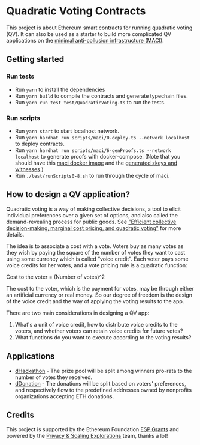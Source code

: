 # Quadratic Voting Contracts

This project is about Ethereum smart contracts for running quadratic voting (QV). It can also be used as a starter to build more complicated QV applications on the [minimal anti-collusion infrastructure (MACI)](https://privacy-scaling-explorations.github.io/maci/). 

## Getting started

### Run tests
- Run `yarn` to install the dependencies
- Run `yarn build` to compile the contracts and generate typechain files.
- Run `yarn run test test/QuadraticVoting.ts` to run the tests.

### Run scripts
- Run `yarn start` to start localhost network.
- Run `yarn hardhat run scripts/maci/0-deploy.ts --network localhost` to deploy contracts.
- Run `yarn hardhat run scripts/maci/6-genProofs.ts --network localhost` to generate proofs with docker-compose. (Note that you should have this [maci docker image](https://hub.docker.com/r/chnejohnson/maci-v1) and the [generated zkeys and witnesses](https://github.com/privacy-scaling-explorations/maci/wiki/Download-Precompiled-Circuit-and-Zkeys).)
- Run `./test/runScripts0-8.sh` to run through the cycle of maci. 

## How to design a QV application?

Quadratic voting is a way of making collective decisions, a tool to elicit individual preferences over a given set of options, and also called the demand-revealing process for public goods. See ["Efficient collective decision-making, marginal cost pricing, and quadratic voting"](https://www.researchgate.net/publication/310410595_Efficient_collective_decision-making_marginal_cost_pricing_and_quadratic_voting) for more details.

The idea is to associate a cost with a vote. Voters buy as many votes as they wish by paying the square of the number of votes they want to cast using some currency which is called “voice credit”. Each voter pays some voice credits for her votes, and a vote pricing rule is a quadratic function:

Cost to the voter = (Number of votes)^2

The cost to the voter, which is the payment for votes, may be through either an artificial currency or real money. So our degree of freedom is the design of the voice credit and the way of applying the voting results to the app. 

There are two main considerations in designing a QV app:

1. What's a unit of voice credit, how to distribute voice credits to the voters, and whether voters can retain voice credits for future votes?
2. What functions do you want to execute according to the voting results?

## Applications

- [dHackathon](contracts/dHackathon) - The prize pool will be split among winners pro-rata to the number of votes they received.
- [dDonation](contracts/dDonation/) - The donations will be split based on voters' preferences, and respectively flow to the predefined addresses owned by nonprofits organizations accepting ETH donations.

## Credits

This project is supported by the Ethereum Foundation [ESP Grants](https://esp.ethereum.foundation/applicants) and powered by the [Privacy & Scaling Explorations](https://twitter.com/PrivacyScaling) team, thanks a lot!